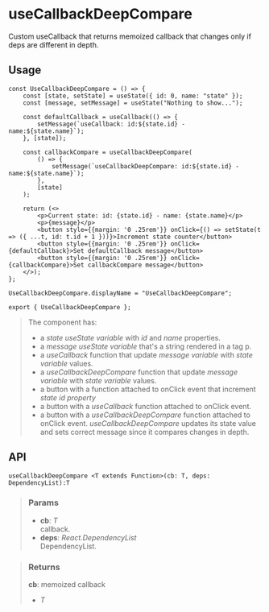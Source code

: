 # useCallbackDeepCompare
Custom useCallback that returns memoized callback that changes only if deps are different in depth.

## Usage

```tsx
const UseCallbackDeepCompare = () => {
	const [state, setState] = useState({ id: 0, name: "state" });
	const [message, setMessage] = useState("Nothing to show...");

	const defaultCallback = useCallback(() => {
		setMessage(`useCallback: id:${state.id} - name:${state.name}`);
	}, [state]);

	const callbackCompare = useCallbackDeepCompare(
		() => {
			setMessage(`useCallbackDeepCompare: id:${state.id} - name:${state.name}`);
		},
		[state]
	);

	return (<>
		<p>Current state: id: {state.id} - name: {state.name}</p>
		<p>{message}</p>
		<button style={{margin: '0 .25rem'}} onClick={() => setState(t => ({ ...t, id: t.id + 1 }))}>Increment state counter</button>
		<button style={{margin: '0 .25rem'}} onClick={defaultCallback}>Set defaultCallback message</button>
		<button style={{margin: '0 .25rem'}} onClick={callbackCompare}>Set callbackCompare message</button>
	</>);
};

UseCallbackDeepCompare.displayName = "UseCallbackDeepCompare";

export { UseCallbackDeepCompare };
```

> The component has:
> - a _state useState variable_ with _id_ and _name_ properties.
> - a _message useState variable_ that's a string rendered in a tag p.
> - a _useCallback_ function that update _message variable_ with _state variable_ values.
> - a _useCallbackDeepCompare_ function that update _message variable_ with _state variable_ values.
> - a button with a function attached to onClick event that increment _state id property_
> - a button with a _useCallback_ function attached to onClick event.
> - a button with a _useCallbackDeepCompare_ function attached to onClick event.
> _useCallbackDeepCompare_ updates its state value and sets correct message since it compares changes in depth.


## API

```tsx
useCallbackDeepCompare <T extends Function>(cb: T, deps: DependencyList):T 
```

> ### Params
>
> - __cb__: _T_  
callback.
> - __deps__: _React.DependencyList_  
DependencyList.
>

> ### Returns
>
> __cb__: memoized callback
> - _T_  
>